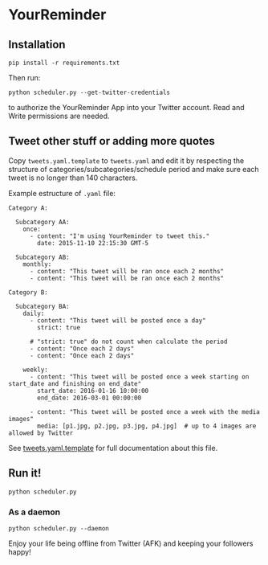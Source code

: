 YourReminder
============


## Installation

```
pip install -r requirements.txt
```

Then run:

```
python scheduler.py --get-twitter-credentials
```

to authorize the YourReminder App into your Twitter account. Read and
Write permissions are needed.

## Tweet other stuff or adding more quotes

Copy `tweets.yaml.template` to `tweets.yaml` and edit it by respecting
the structure of categories/subcategories/schedule period and make
sure each tweet is no longer than 140 characters.

Example estructure of `.yaml` file:
```
Category A:

  Subcategory AA:
    once:
      - content: "I'm using YourReminder to tweet this."
		date: 2015-11-10 22:15:30 GMT-5

  Subcategory AB:
    monthly:
      - content: "This tweet will be ran once each 2 months"
      - content: "This tweet will be ran once each 2 months"

Category B:

  Subcategory BA:
    daily:
      - content: "This tweet will be posted once a day"
		strict: true

	  # "strict: true" do not count when calculate the period
      - content: "Once each 2 days"
      - content: "Once each 2 days"

	weekly:
	  - content: "This tweet will be posted once a week starting on start_date and finishing on end_date"
        start_date: 2016-01-16 10:00:00
        end_date: 2016-03-01 00:00:00

	  - content: "This tweet will be posted once a week with the media images"
	    media: [p1.jpg, p2.jpg, p3.jpg, p4.jpg]  # up to 4 images are allowed by Twitter
```

See [tweets.yaml.template](https://github.com/humitos/your-reminder/blob/master/tweets.yaml.template)
for full documentation about this file.

## Run it!

```
python scheduler.py
```

### As a daemon

```
python scheduler.py --daemon
```

Enjoy your life being offline from Twitter (AFK) and keeping your
followers happy!

